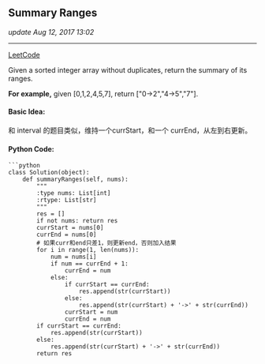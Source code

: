 ## Summary Ranges
_update Aug 12, 2017  13:02_

---
[LeetCode](https://leetcode.com/problems/summary-ranges/description/)


Given a sorted integer array without duplicates, return the summary of its ranges.

**For example,** 
given [0,1,2,4,5,7], return ["0->2","4->5","7"].

#### Basic Idea:
和 interval 的题目类似，维持一个currStart，和一个 currEnd，从左到右更新。

#### Python Code:
    ```python
    class Solution(object):
        def summaryRanges(self, nums):
            """
            :type nums: List[int]
            :rtype: List[str]
            """
            res = []
            if not nums: return res
            currStart = nums[0]
            currEnd = nums[0]
            # 如果curr和end只差1，则更新end，否则加入结果
            for i in range(1, len(nums)):
                num = nums[i]
                if num == currEnd + 1:
                    currEnd = num
                else:
                    if currStart == currEnd:
                        res.append(str(currStart))
                    else:
                        res.append(str(currStart) + '->' + str(currEnd))
                    currStart = num
                    currEnd = num
            if currStart == currEnd:
                res.append(str(currStart))
            else:
                res.append(str(currStart) + '->' + str(currEnd))
            return res
```